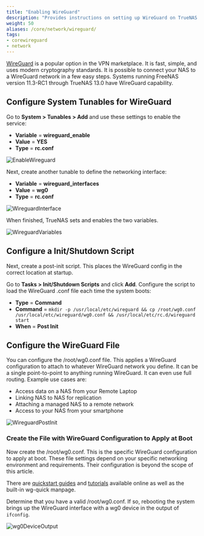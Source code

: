 ```yaml
---
title: "Enabling WireGuard"
description: "Provides instructions on setting up WireGuard on TrueNAS CORE."
weight: 50
aliases: /core/network/wireguard/
tags:
- corewireguard
- network
---
```


[WireGuard](https://www.wireguard.com/) is a popular option in the VPN marketplace. It is fast, simple, and uses modern cryptography standards. It is possible to connect your NAS to a WireGuard network in a few easy steps. Systems running FreeNAS version 11.3-RC1 through TrueNAS 13.0 have WireGuard capability.

## Configure System Tunables for WireGuard

Go to **System > Tunables > Add** and use these settings to enable the service:

* **Variable** = **wireguard_enable**
* **Value** = **YES**
* **Type** = **rc.conf**

![EnableWireguard](/images/CORE/System/wireguard_enable.png "Enable Wireguard")

Next, create another tunable to define the networking interface:

* **Variable** = **wireguard_interfaces**
* **Value** = **wg0**
* **Type** = **rc.conf**

![WireguardInterface](/images/CORE/System/wireguard_interfaces.png "Wireguard Interfaces")

When finished, TrueNAS sets and enables the two variables.

![WireguardVariables](/images/CORE/System/wireguard_variables.png "Wireguard Variables")

## Configure a Init/Shutdown Script

Next, create a post-init script. This places the WireGuard config in the correct location at startup.

Go to **Tasks > Init/Shutdown Scripts** and click **Add**.
Configure the script to load the WireGuard <file>.conf</file> file each time the system boots:

* **Type** = **Command** 
* **Command** = `mkdir -p /usr/local/etc/wireguard && cp /root/wg0.conf /usr/local/etc/wireguard/wg0.conf && /usr/local/etc/rc.d/wireguard start`
* **When** = **Post Init**

## Configure the WireGuard File

You can configure the <file>/root/wg0.conf</file> file. This applies a WireGuard configuration to attach to whatever WireGuard network you define.
It can be a single point-to-point to anything running WireGuard. It can even use full routing.
Example use cases are:

* Access data on a NAS from your Remote Laptop
* Linking NAS to NAS for replication
* Attaching a managed NAS to a remote network
* Access to your NAS from your smartphone

![WireguardPostInit](/images/CORE/System/WireguardInitScript.png "Wireguard Post Init Script")

### Create the File with WireGuard Configuration to Apply at Boot

Now create the <file>/root/wg0.conf</file>. This is the specific WireGuard configuration to apply at boot.
These file settings depend on your specific networking environment and requirements. Their configuration is beyond the scope of this article.

There are [quickstart guides](https://www.wireguard.com/quickstart/) and [tutorials](https://www.linode.com/docs/networking/vpn/set-up-wireguard-vpn-on-ubuntu/) available online as well as the built-in wg-quick manpage.

Determine that you have a valid <file>/root/wg0.conf</file>. If so, rebooting the system brings up the WireGuard interface with a wg0 device in the output of `ifconfig`.

![wg0DeviceOutput](/images/CORE/System/wg0DeviceOutput.png "wg0 device output")
